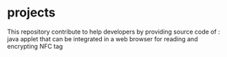 projects
========

This repository contribute to help developers by providing source code of : java applet that can be integrated in a web browser for reading and encrypting NFC tag
